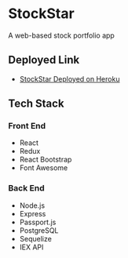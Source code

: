 # StockStar

A web-based stock portfolio app

## Deployed Link

- [StockStar Deployed on Heroku](heroku.com)

## Tech Stack

### Front End

- React
- Redux
- React Bootstrap
- Font Awesome

### Back End

- Node.js
- Express
- Passport.js
- PostgreSQL
- Sequelize
- IEX API
